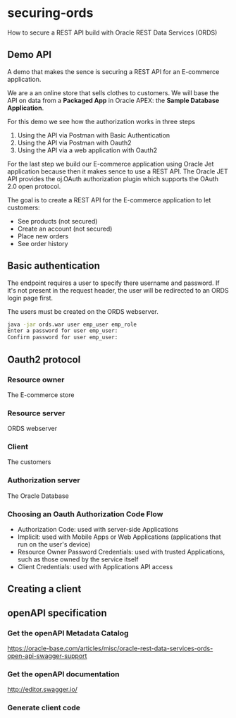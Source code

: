 # securing-ords
How to secure a REST API build with Oracle REST Data Services (ORDS)

## Demo API
A demo that makes the sence is securing a REST API for an E-commerce application.

We are a an online store that sells clothes to customers. We will base the API on data from a **Packaged App** in Oracle APEX: the **Sample Database Application**.

For this demo we see how the authorization works in three steps
1. Using the API via Postman with Basic Authentication
2. Using the API via Postman with Oauth2
3. Using the API via a web application with Oauth2

For the last step we build our E-commerce application using Oracle Jet application because then it makes sence to use a REST API. The Oracle JET API provides the oj.OAuth authorization plugin which supports the OAuth 2.0 open protocol.

The goal is to create a REST API for the E-commerce application to let customers:
- See products (not secured)
- Create an account (not secured)
- Place new orders
- See order history

## Basic authentication
The endpoint requires a user to specify there username and password. If it's not present in the request header, the user will be redirected to an ORDS login page first.

The users must be created on the ORDS webserver.

```bash
java -jar ords.war user emp_user emp_role
Enter a password for user emp_user:
Confirm password for user emp_user:
```

## Oauth2 protocol

### Resource owner
The E-commerce store

### Resource server
ORDS webserver

### Client
The customers

### Authorization server
The Oracle Database

### Choosing an Oauth Authorization Code Flow
- Authorization Code: used with server-side Applications
- Implicit: used with Mobile Apps or Web Applications (applications that run on the user's device)
- Resource Owner Password Credentials: used with trusted Applications, such as those owned by the service itself
- Client Credentials: used with Applications API access

## Creating a client

## openAPI specification

### Get the openAPI Metadata Catalog
https://oracle-base.com/articles/misc/oracle-rest-data-services-ords-open-api-swagger-support

### Get the openAPI documentation
http://editor.swagger.io/

### Generate client code
